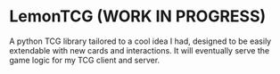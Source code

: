# LemonTCG (WORK IN PROGRESS)
A python TCG library tailored to a cool idea I had, designed to be easily extendable with new cards and interactions.
It will eventually serve the game logic for my TCG client and server.